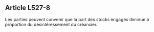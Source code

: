 Article L527-8
----
Les parties peuvent convenir que la part des stocks engagés diminue à proportion
du désintéressement du créancier.
